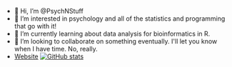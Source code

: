 - 👋 Hi, I’m @PsychNStuff
- 👀 I’m interested in psychology and all of the statistics and programming that go with it!
- 🌱 I’m currently learning about data analysis for bioinformatics in R.
- 💞️ I’m looking to collaborate on something eventually. I'll let you know when I have time. No, really.
- [Website](https://psychnstuff.github.io/)
[![GitHub stats](https://github-readme-stats.vercel.app/api?username=PsychNStuff)](https://github.com/psychnstuff/github-readme-stats)

<!---
PsychNStuff/PsychNStuff is a ✨ special ✨ repository because its `README.md` (this file) appears on your GitHub profile.
You can click the Preview link to take a look at your changes.
--->
